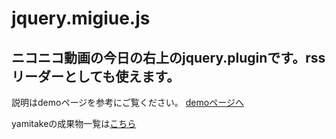 jquery.migiue.js
========
ニコニコ動画の今日の右上のjquery.pluginです。rssリーダーとしても使えます。
--------

説明はdemoページを参考にご覧ください。
[demoページへ](http://yamitake.github.com/jquery.migiue.js)



yamitakeの成果物一覧は[こちら](http://yamitake.github.com/)